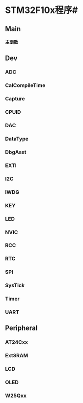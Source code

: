 # STM32F10x程序#
## Main ##
#### 主函数 ####
## Dev ##
### ADC ###
### CalCompileTime ###
### Capture ###
### CPUID ###
### DAC ###
### DataType ###
### DbgAsst ###
### EXTI ###
### I2C ###
### IWDG ###
### KEY ###
### LED ###
### NVIC ###
### RCC ###
### RTC ###
### SPI ###
### SysTick ###
### Timer ###
### UART ###
## Peripheral ##
### AT24Cxx ###
### ExtSRAM ###
### LCD ###
### OLED ###
### W25Qxx ###